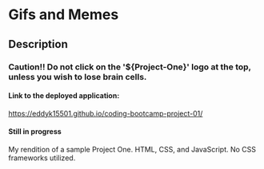 # Gifs and Memes

## Description
### Caution!! Do not click on the '${Project-One}' logo at the top, unless you wish to lose brain cells.

#### Link to the deployed application:
https://eddyk15501.github.io/coding-bootcamp-project-01/

#### Still in progress
My rendition of a sample Project One. HTML, CSS, and JavaScript. No CSS frameworks utilized.
